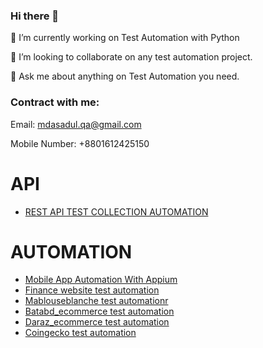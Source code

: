 ### Hi there 👋
🔭 I’m currently working on Test Automation with Python

👯 I’m looking to collaborate on any test automation project.

💬 Ask me about anything on Test Automation you need.

### Contract with me:

Email: mdasadul.qa@gmail.com

Mobile Number: +8801612425150

# API
*  <a href='https://github.com/jahangiralam-qa/postmanapitestcollection'>REST API TEST COLLECTION AUTOMATION</a>

# AUTOMATION
* <a href='https://github.com/asadulqa/Mobile-App-Automation'>Mobile App Automation With Appium</a>
* <a href='https://github.com/asadulqa/financeassure'>Finance website test automation</a>
* <a href='https://github.com/asadulqa/Mablouseblanche_data-scraping-with-selenium-Webdriver'>Mablouseblanche test automationr</a>
* <a href='https://github.com/asadulqa/-Batabd_data-scaping-with-Beautifulsoup4'>Batabd_ecommerce test automation</a>
* <a href='https://github.com/asadulqa/Daraz_ecommerce-website-bangladesh'>Daraz_ecommerce test automation</a>
* <a href='https://github.com/asadulqa/Coingecko'>Coingecko test automation</a>


<!--


Here are some ideas to get you started:

- 🔭 I’m currently working on ...
- 🌱 I’m currently learning ...
- 👯 I’m looking to collaborate on ...
- 🤔 I’m looking for help with ...
- 💬 Ask me about ...
- 📫 How to reach me: ...
- 😄 Pronouns: ...
- ⚡ Fun fact: ...
-->
